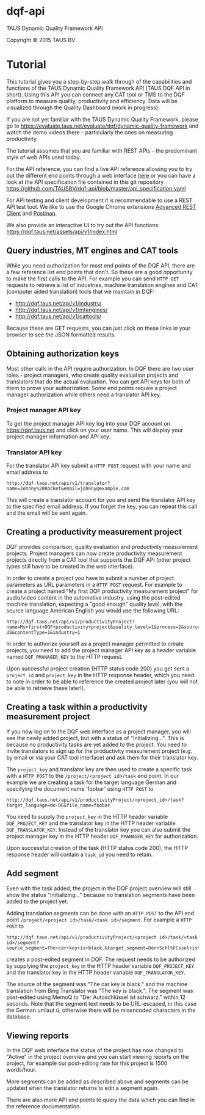 # dqf-api
TAUS Dynamic Quality Framework API

Copyright © 2015 TAUS BV

# Tutorial
This tutorial gives you a step-by-step walk through of the capabilities and functions of the TAUS Dynamic Quality Framework API (TAUS DQF API in short). Using this API you can connect any CAT tool or TMS to the DQF platform to measure quality, productivity and efficiency. Data will be visualized through the Quality Dashboard (work in progress).

If you are not yet familiar with the TAUS Dynamic Quality Framework, please go to https://evaluate.taus.net/evaluate/dqf/dynamic-quality-framework and watch the demo videos there - particularly the ones on measuring productivity.

The tutorial assumes that you are familiar with REST APIs - the predominant style of web APIs used today.

For the API reference, you can find a live API reference allowing you to try out the different end points through a web interface [here](http://dqf.taus.net/assets/api/v1/index.html) or you can have a look at the API specification file contained in this git repository https://github.com/TAUSBV/dqf-api/blob/master/api_specification.yaml

For API testing and client development it is recommendable to use a REST API test tool. We like to use the Google Chrome extensions [Advanced REST Client](https://chrome.google.com/webstore/detail/advanced-rest-client/hgmloofddffdnphfgcellkdfbfbjeloo) and [Postman](https://chrome.google.com/webstore/detail/postman-rest-client/fdmmgilgnpjigdojojpjoooidkmcomcm).

We also provide an interactive UI to try out the API functions: https://dqf.taus.net/assets/api/v1/index.html

## Query industries, MT engines and CAT tools
While you need authorization for most end points of the DQF API, there are a few reference list end points that don't. So these are a good opportunity to make the first calls to the API. For example you can send `HTTP GET` requests to retrieve a list of industries, machine translation engines and CAT (computer aided translation) tools that we maintain in DQF:
* http://dqf.taus.net/api/v1/industry/
* http://dqf.taus.net/api/v1/mtengines/
* http://dqf.taus.net/api/v1/cattools/

Because these are GET requests, you can just click on these links in your browser to see the JSON formatted results.

## Obtaining authorization keys
Most other calls in the API require authorization. In DQF there are two user roles - project managers, who create quality evaluation projects and translators that do the actual evaluation. You can get API keys for both of them to prove your authorization. Some end points require a project manager authorization while others need a translator API key.

### Project manager API key
To get the project manager API key log into your DQF account on https://dqf.taus.net and click on your user name. This will display your project manager information and API key.

### Translator API key
For the translator API key submit a `HTTP POST` request with your name and email address to 
```
http://dqf.taus.net/api/v1/translator?name=Johnny%20Rocket&email=johnny@example.com
```
This will create a translator account for you and send the translator API key to the specified email address. If you forget the key, you can repeat this call and the email will be sent again.

## Creating a productivity measurement project
DQF provides comparison, quality evaluation and productivity measurement projects. Project managers can now create productivity measurement projects directly from a CAT tool that supports the DQF API (other project types still have to be created in the web interface).

In order to create a project you have to submit a number of project parameters as URL parameters in a `HTTP POST` request. For example to create a project named "My first DQF productivity measurement project" for audio/video content in the automotive industry, using the post-edited machine translation,  expecting a "good enough" quality level, with the source language American English you would use the following URL:
```
http://dqf.taus.net/api/v1/productivityProject?name=My+first+DQF+productivity+project&quality_level=1&process=2&source_language=en-US&contentType=1&industry=1
```

In order to authorize yourself as a project manager permitted to create projects, you need to add the project manager API key as a header variable named `DQF_PMANAGER_KEY` to the HTTP request.

Upon successful project creation (HTTP status code 200) you get sent a `project_id` and `project_key` in the HTTP response header, which you need to note in order to be able to reference the created project later (you will not be able to retrieve these later!).

## Creating a task within a productivity measurement project
If you now log on to the DQF web interface as a project manager, you will see the newly added project, but with a status of "Initializing...". This is because no productivity tasks are yet added to the project. You need to invite translators to sign up for the productivity measurement project (e.g. by email or via your CAT tool interface) and ask them for their translator key.

The `project_key` and translator key are then used to create a specific task with a `HTTP POST` to the `/project/<project id>/task` end point. In our example we are creating a task for the target language German and specifying the document name 'foobar' using `HTTP POST` to
```
http://dqf.taus.net/api/v1/productivityProject/<project_id>/task?target_language=de-DE&file_name=foobar
```
You need to supply the `project_key` in the HTTP header variable `DQF_PROJECT_KEY` and the translator key in the HTTP header variable `DQF_TRANSLATOR_KEY`. Instead of the translator key you can also submit the project manager key in the HTTP header `DQF_PMANAGER_KEY` for authorization.

Upon successful creation of the task (HTTP status code 200), the HTTP response header will contain a `task_id` you need to retain.

## Add segment
Even with the task added, the project in the DQF project overview will still show the status "Initializing..." because no translation segments have been added to the project yet.

Adding translation segments can be done with an `HTTP POST` to the API end point `/project/<project id>/task/<task id>/segment`. For example a `HTTP POST` to
```
http://dqf.taus.net/api/v1/productivityProject/<project id>/task/<task id>/segment?source_segment=The+car+key+is+black.&target_segment=Der+Schl%FCssel+ist+schwarz.&new_target_segment=Der+Autoscchl%FCssel+ist+schwarz.&time=12000&cattool=13&tm_match=0&mtengine=5&mt_engine_version=""
```
creates a post-edited segment in DQF. The request needs to be authorized by supplying the `project_key` in the HTTP header variable `DQF_PROJECT_KEY` and the translator key in the HTTP header variable `DQF_TRANSLATOR_KEY`.

The source of the segment was "The car key is black." and the machine translation from Bing Translator was "The key is black.". The segment was post-edited using MemoQ to "Der Autoschlüssel ist schwarz." within 12 seconds. Note that the segment text needs to be URL-escaped, in this case the German umlaut ü, otherwise there will be misencoded characters in the database.

## Viewing reports
In the DQF web interface the status of the project has now changed to "Active" in the project overview and you can start viewing reports on the project, for example our post-editing rate for this project is 1500 words/hour.

More segments can be added as described above and segments can be updated when the translator returns to edit a segment again.

There are also more API end points to query the data which you can find in the reference documentation.
